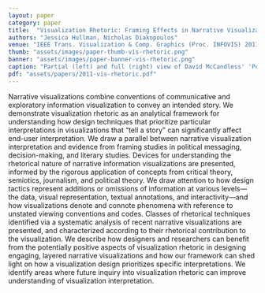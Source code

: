 ```yaml
---
layout: paper
category: paper
title:  "Visualization Rhetoric: Framing Effects in Narrative Visualization"
authors: "Jessica Hullman, Nicholas Diakopoulos"
venue: "IEEE Trans. Visualization & Comp. Graphics (Proc. INFOVIS) 2011"
thumb: "assets/images/paper-thumb-vis-rhetoric.png"
banner: "assets/images/paper-banner-vis-rhetoric.png"
caption: "Partial (left) and full (right) view of David McCandless' 'Poll: 'Mapping America … Dancing: How accurate are poll predictions?' "
pdf: "assets/papers/2011-vis-rhetoric.pdf"
---
```


<!-- abstract -->
Narrative visualizations combine conventions of communicative and exploratory information visualization to convey an intended story. We demonstrate visualization rhetoric as an analytical framework for understanding how design techniques that prioritize particular interpretations in visualizations that “tell a story” can significantly affect end-user interpretation. We draw a parallel between narrative visualization interpretation and evidence from framing studies in political messaging, decision-making, and literary studies. Devices for understanding the rhetorical nature of narrative information visualizations are presented, informed by the rigorous application of concepts from critical theory, semiotics, journalism, and political theory. We draw attention to how design tactics represent additions or omissions of information at various levels—the data, visual representation, textual annotations, and interactivity—and how visualizations denote and connote phenomena with reference to unstated viewing conventions and codes. Classes of rhetorical techniques identified via a systematic analysis of recent narrative visualizations are presented, and characterized according to their rhetorical contribution to the visualization. We describe how designers and researchers can benefit from the potentially positive aspects of visualization rhetoric in designing engaging, layered narrative visualizations and how our framework can shed light on how a visualization design prioritizes specific interpretations. We identify areas where future inquiry into visualization rhetoric can improve understanding of visualization interpretation.